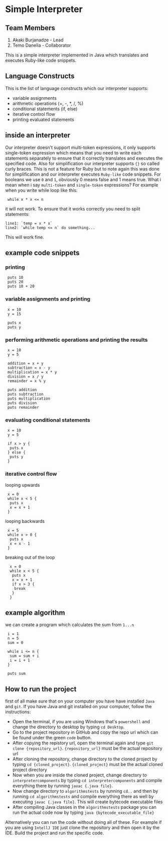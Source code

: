 # Simple Interpreter

## Team Members
1) Akaki Burjanadze - Lead
2) Temo Danelia - Collaborator

This is a simple interpreter implemented in Java which translates and executes Ruby-like code snippets.

## Language Constructs
This is the list of language constructs which our interpreter supports:

* variable assignments
* arithmetic operations (+, -, *, /, %)
* conditional statements (if, else)
* iterative control flow
* printing evaluated statements

## inside an interpreter
Our interpreter doesn't support multi-token expressions, it only supports single-token expression which means that you need to write each statements separately to ensure that it correctly translates and executes the specified code. Also for simplification our interpreter supports `{}` so called curly braces. This is not a feature for Ruby but to note again this was done for simplification and our interpreter executes `Ruby-like` code snippets. For booleans we use `0` and `1`, obviously 0 means false and 1 means true.
What i mean when i say `multi-token` and `single-token` expressions?
For example when you write while loop like this:
```
 while x * x <= n
```
it will not work.
To ensure that it works correctly you need to split statements:
```
line1: `temp = x * x`
line2: `while temp <= n` do something...
```
This will work fine.

## example code snippets
### printing
```
 puts 10
 puts 20
 puts 10 + 20
```

### variable assignments and printing
```
 x = 10
 y = 15

 puts x
 puts y
```
### performing arithmetic operations and printing the results
```
 x = 10
 y = 5

 addition = x + y
 subtraction = x - y
 multiplication = x * y
 division = x / y
 remainder = x % y

 puts addition
 puts subtraction
 puts multiplication
 puts division
 puts remainder
```
### evaluating conditional statements
```
 x = 10
 y = 5

 if x > y {
  puts x
 } else {
  puts y
 }
```
### iterative control flow
looping upwards
```
 x = 0
 while x < 5 {
  puts x
  x = x + 1
 }
```
looping backwards
```
 x = 5
 while x > 0 {
  puts x
  x = x - 1
 }
```
breaking out of the loop
```
  x = 0
  while x < 5 {
   puts x
   x = x + 1
   if x > 3 {
    break
   }
  }
```

## example algorithm
we can create a program which calculates the sum from `1...n`
```
 i = 1
 n = 5
 sum = 0

 while i <= n {
  sum = sum + i
  i = i + 1
 }

 puts sum 
```
  
## How to run the project
first of all make sure that on your computer you have have installed `Java` and `git`. If you have Java and git installed on your computer, follow the instructions:
* Open the terminal, if you are using Windows that's `powershell` and change the directory to desktop by typing `cd Desktop`.
* Go to the project repository in GitHub and copy the repo url which can be found under the green `code` button.
* After copying the repistory url, open the terminal again and type `git clone {repository_url}`. `{repository_url}` must be the actual repository url
* After cloning the repository, change directory to the cloned project by typing `cd {cloned_project}`. `{cloned_project}` must be the actual cloned project directory
* Now when you are inside the cloned project, change directory to `interpretercomponents` by typing `cd interpretercomponents` and compile everything there by running `javac {.java file}`.
* Now change directory to `algorithmstests` by running `cd..` and then by running `cd algorithmstests` and compile everything there as well by executing `javac {.java file}`. This will create bytecode executable files
* After compiling Java classes in the `algorithmstests` package you can run the actual code now by typing `java {bytecode_executable_file}`

Alternatively you can run the code without doing all of these. For example if you are using `IntellJ IDE` just clone the repository and then open it by the IDE. Build the project and run the specific code.
